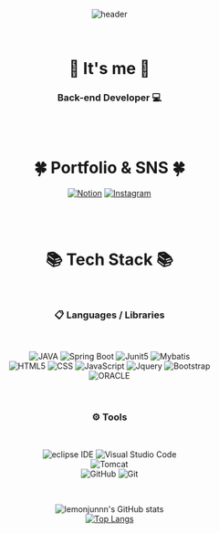 <div align="center">

![header](https://capsule-render.vercel.app/api?type=wave&color=auto&height=300&section=header&text=JunYong%20Kim&fontSize=80)

<br>

# 👋 It's me 👋

### Back-end Developer 💻


<br><br>

# 🍀 Portfolio & SNS 🍀

[![Notion](https://img.shields.io/badge/RouteDiary-%23000000.svg?style=for-the-badge&logo=notion&logoColor=white)](https://www.notion.so/Route_diary-dac8d3e3c8244023b42d753bd03d4806)
[![Instagram](https://img.shields.io/badge/Instagram-E4405F.svg?style=for-the-badge&logo=notion&logoColor=white)](https://www.instagram.com/lemon_junnn/)

<br><br>

# 📚 Tech Stack 📚

<br>

### 📋 Languages / Libraries

<br>

![JAVA](https://img.shields.io/badge/java-007396?style=for-the-badge&logo=java&logoColor=white)
![Spring Boot](https://img.shields.io/badge/springboot-6DB33F?style=for-the-badge&logo=springboot&logoColor=white)
![Junit5](https://img.shields.io/badge/JUnit5-25A162?style=for-the-badge&logo=Junit5&logoColor=white)
![Mybatis](https://img.shields.io/badge/MyBatis-FF0000?style=for-the-badge&logo=MyBatis&logoColor=white)<br>
![HTML5](https://img.shields.io/badge/HTML5-E34F26?style=for-the-badge&logo=html5&logoColor=white)
![CSS](https://img.shields.io/badge/CSS3-1572B6?style=for-the-badge&logo=css3&logoColor=white)
![JavaScript](https://img.shields.io/badge/javascript-F7DF1E?style=for-the-badge&logo=javascript&logoColor=black)
![Jquery](https://img.shields.io/badge/jQuery-0769AD?style=for-the-badge&logo=jquery&logoColor=white)
![Bootstrap](https://img.shields.io/badge/bootstrap-7952B3?style=for-the-badge&logo=bootstrap&logoColor=white)<br>
![ORACLE](https://img.shields.io/badge/Oracle-F80000?style=for-the-badge&logo=Oracle&logoColor=white)

<br>

### ⚙ Tools

<br>

![eclipse IDE](https://img.shields.io/badge/Eclipse-2C2255?style=for-the-badge&logo=eclipse&logoColor=white)
![Visual Studio Code](https://img.shields.io/badge/Visual%20Studio%20Code-0078d7.svg?style=for-the-badge&logo=visual-studio-code&logoColor=white)<br>
![Tomcat](https://img.shields.io/badge/APACHETOMCAT-F8DC75?style=for-the-badge&logo=apachetomcat&logoColor=white)<br>
![GitHub](https://img.shields.io/badge/github-%23121011.svg?style=for-the-badge&logo=github&logoColor=white)
![Git](https://img.shields.io/badge/git-%23F05033.svg?style=for-the-badge&logo=git&logoColor=white)<br>

<br>

![lemonjunnn's GitHub stats](https://github-readme-stats.vercel.app/api?username=lemonjunnn&show_icons=true&theme=radical) <br>
[![Top Langs](https://github-readme-stats.vercel.app/api/top-langs/?username=lemonjunnn&layout=compact&theme=radical)](https://github.com/lemonjunnn/github-readme-stats)

</div>
